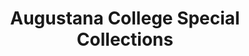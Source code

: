 ---
layout: repo
title: "Augustana College Special Collections"
id: 15656
permalink: repos/15656/
---